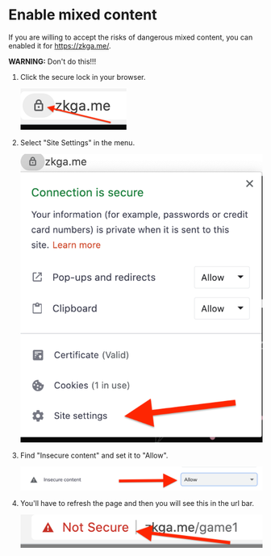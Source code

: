 # Enable mixed content

If you are willing to accept the risks of dangerous mixed content, you can enabled it for https://zkga.me/.

__WARNING:__ Don't do this!!!

1. Click the secure lock in your browser.

   ![](insecure-1.png)

2. Select "Site Settings" in the menu.

   ![](insecure-2.png)

3. Find "Insecure content" and set it to "Allow".

   ![](insecure-3.png)

4. You'll have to refresh the page and then you will see this in the url bar.

   ![](insecure-4.png)

